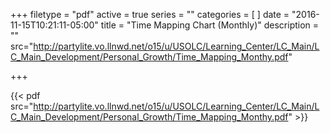 +++
filetype = "pdf"
active = true
series = ""
categories = [
]
date = "2016-11-15T10:21:11-05:00"
title = "Time Mapping Chart (Monthly)"
description = ""
src="http://partylite.vo.llnwd.net/o15/u/USOLC/Learning_Center/LC_Main/LC_Main_Development/Personal_Growth/Time_Mapping_Monthy.pdf"

+++

{{< pdf src="http://partylite.vo.llnwd.net/o15/u/USOLC/Learning_Center/LC_Main/LC_Main_Development/Personal_Growth/Time_Mapping_Monthy.pdf" >}}
